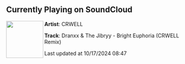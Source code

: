 ## Currently Playing on SoundCloud

[<img align="left" width="100" src="https://i1.sndcdn.com/artworks-Iik0JzOfEvM5S9ox-0bObng-t500x500.jpg">](https://soundcloud.com/ayyofree/dranxx-the-jibryy-bright-euphoria-crwell-remix?in=ayyofree/sets/dranxx-the-jibryy-bright-8)

**Artist**: CRWELL 

**Track**: Dranxx & The Jibryy - Bright Euphoria (CRWELL Remix)

Last updated at 10/17/2024 08:47
